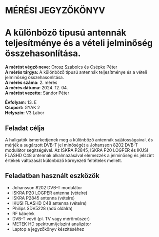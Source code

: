 # MÉRÉSI JEGYZŐKÖNYV
# A különböző típusú antennák teljesítménye és a vételi jelminőség összehasonlítása.  

**A mérést végző neve:** Orosz Szabolcs és Csépke Péter  
**A mérés tárgya:** A különböző típusú antennák teljesítménye és a vételi jelminőség összehasonlítása.  
**A mérés száma:** 2. mérés  
**A mérés dátuma:** 2024. 12. 04.  
**A mérést vezette:** Sándor Péter  

**Évfolyam:** 13. E  
**Csoport:** GYAK 2  
**Helyszín:** V3 Labor  

## Feladat célja
A hallgatók ismerkedjenek meg a különböző antennák sajátosságaival, és mérjék a sugárzott DVB-T jel minőségét a Johansson 8202 DVB-T modulátor segítségével. Az ISKRA P2845, ISKRA P20 LOGPER és IKUSI FLASHD C48 antennák alkalmazásával elemezzék a jelminőség és jelszint értékek változását különböző környezeti feltételek mellett.

## Feladatban használt eszközök  
  - Johansson 8202 DVB-T modulátor  
  - ISKRA P20 LOGPER antenna (vételre)  
  - ISKRA P2845 antenna (vételre)  
  - IKUSI FLASHD C48 antenna (vételre)  
  - Philips SDV5228 (adó oldalra)  
  - RF kábelek  
  - DVB-T vevő (pl. TV vagy mérőműszer)  
  - METEK HD spektrum/jelszint analizátor  
  - Laptop a jegyzőkönyv készítéséhez  
